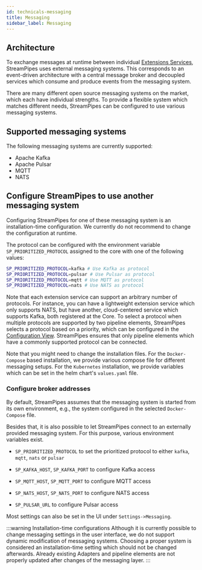 ```yaml
---
id: technicals-messaging
title: Messaging
sidebar_label: Messaging
---
```


## Architecture

To exchange messages at runtime between individual [Extensions Services](07_technicals-architecture.md), StreamPipes uses external messaging systems.
This corresponds to an event-driven architecture with a central message broker and decoupled services which consume and produce events from the messaging system.

There are many different open source messaging systems on the market, which each have individual strengths. 
To provide a flexible system which matches different needs, StreamPipes can be configured to use various messaging systems.

## Supported messaging systems

The following messaging systems are currently supported:

* Apache Kafka
* Apache Pulsar
* MQTT
* NATS

## Configure StreamPipes to use another messaging system

Configuring StreamPipes for one of these messaging system is an installation-time configuration.
We currently do not recommend to change the configuration at runtime.

The protocol can be configured with the environment variable `SP_PRIORITIZED_PROTOCOL` assigned to the core with one of the following values:

```bash
SP_PRIORITIZED_PROTOCOL=kafka # Use Kafka as protocol
SP_PRIORITIZED_PROTOCOL=pulsar # Use Pulsar as protocol
SP_PRIORITIZED_PROTOCOL=mqtt # Use MQTT as protocol
SP_PRIORITIZED_PROTOCOL=nats # Use NATS as protocol
```

Note that each extension service can support an arbitrary number of protocols. For instance, you can have a lightweight extension service which only supports NATS, but have another, cloud-centered service which supports Kafka, both registered at the Core.
To select a protocol when multiple protocols are supported by two pipeline elements, StreamPipes selects a protocol based on a priority, which can be configured in the [Configuration View](03_use-configurations.md).
StreamPipes ensures that only pipeline elements which have a commonly supported protocol can be connected.

Note that you might need to change the installation files. For the `Docker-Compose` based installation, we provide various compose file for different messaging setups. For the `Kubernetes` installation, we provide variables which can be set in the helm chart's `values.yaml` file.

### Configure broker addresses

By default, StreamPipes assumes that the messaging system is started from its own environment, e.g., the system configured in the selected `Docker-Compose` file.

Besides that, it is also possible to let StreamPipes connect to an externally provided messaging system. For this purpose, various environment variables exist.

* `SP_PRIORITIZED_PROTOCOL` to set the prioritized protocol to either `kafka`, `mqtt`, `nats` or `pulsar`

* `SP_KAFKA_HOST`, `SP_KAFKA_PORT` to configure Kafka access
* `SP_MQTT_HOST`, `SP_MQTT_PORT` to configure MQTT access
* `SP_NATS_HOST`, `SP_NATS_PORT` to configure NATS access
* `SP_PULSAR_URL` to configure Pulsar access


Most settings can also be set in the UI under `Settings->Messaging`.

:::warning Installation-time configurations
Although it is currently possible to change messaging settings in the user interface, we do not support dynamic modification of messaging systems.
Choosing a proper system is considered an installation-time setting which should not be changed afterwards.
Already existing Adapters and pipeline elements are not properly updated after changes of the messaging layer.
:::

